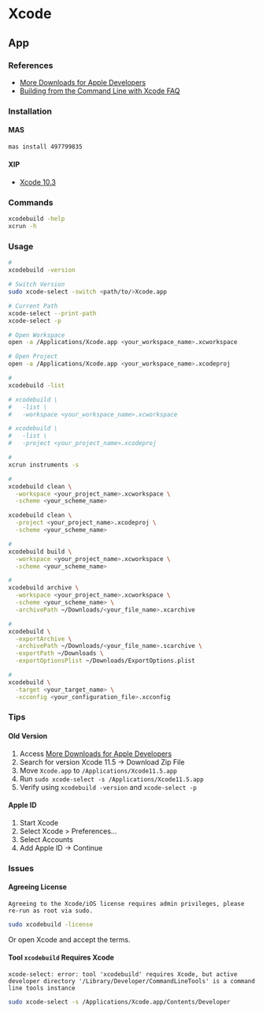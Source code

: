 # Xcode

<!--
https://medium.com/@marksiu/how-to-build-ios-project-with-command-82f20fda5ec5

https://blog.process-one.net/using-a-local-development-trusted-ca-on-macos/
-->

## App

### References

- [More Downloads for Apple Developers](https://developer.apple.com/download/more/?name=Xcode)
- [Building from the Command Line with Xcode FAQ](https://developer.apple.com/library/archive/technotes/tn2339/_index.html)

### Installation

#### MAS

```sh
mas install 497799835
```

#### XIP

- [Xcode 10.3](https://developer.apple.com/services-account/download?path=/Developer_Tools/Xcode_10.3/Xcode_10.3.xip)

### Commands

```sh
xcodebuild -help
xcrun -h
```

### Usage

```sh
#
xcodebuild -version

# Switch Version
sudo xcode-select -switch <path/to/>Xcode.app

# Current Path
xcode-select --print-path
xcode-select -p

# Open Workspace
open -a /Applications/Xcode.app <your_workspace_name>.xcworkspace

# Open Project
open -a /Applications/Xcode.app <your_workspace_name>.xcodeproj

#
xcodebuild -list

# xcodebuild \
#   -list \
#   -workspace <your_workspace_name>.xcworkspace

# xcodebuild \
#   -list \
#   -project <your_project_name>.xcodeproj

#
xcrun instruments -s

#
xcodebuild clean \
  -workspace <your_project_name>.xcworkspace \
  -scheme <your_scheme_name>

xcodebuild clean \
  -project <your_project_name>.xcodeproj \
  -scheme <your_scheme_name>

#
xcodebuild build \
  -workspace <your_project_name>.xcworkspace \
  -scheme <your_scheme_name>

#
xcodebuild archive \
  -workspace <your_project_name>.xcworkspace \
  -scheme <your_scheme_name> \
  -archivePath ~/Downloads/<your_file_name>.xcarchive

#
xcodebuild \
  -exportArchive \
  -archivePath ~/Downloads/<your_file_name>.scarchive \
  -exportPath ~/Downloads \
  -exportOptionsPlist ~/Downloads/ExportOptions.plist

#
xcodebuild \
  -target <your_target_name> \
  -xcconfig <your_configuration_file>.xcconfig
```

### Tips

#### Old Version

1. Access [More Downloads for Apple Developers](https://developer.apple.com/download/more/)
2. Search for version Xcode 11.5 -> Download Zip File
3. Move `Xcode.app` to `/Applications/Xcode11.5.app`
4. Run `sudo xcode-select -s /Applications/Xcode11.5.app`
5. Verify using `xcodebuild -version` and `xcode-select -p`

#### Apple ID

1. Start Xcode
2. Select Xcode > Preferences...
3. Select Accounts
3. Add Apple ID -> Continue

<!-- ####

https://stackoverflow.com/questions/3648764/editing-the-iphone-simulator-hosts-file -->

<!-- ####

1. Open Keychain Access
2. Select Keychain Access -> Certificate Assistant -> Request a Certificate From a Certificate Authority...
3.

https://ioscodesigning.com/generating-code-signing-files/ -->

<!-- #### iOS Development Certificate

```sh
open ios/Runner.xcworkspace
``` -->

### Issues

#### Agreeing License

```log
Agreeing to the Xcode/iOS license requires admin privileges, please re-run as root via sudo.
```

```sh
sudo xcodebuild -license
```

Or open Xcode and accept the terms.

#### Tool `xcodebuild` Requires Xcode

```log
xcode-select: error: tool 'xcodebuild' requires Xcode, but active developer directory '/Library/Developer/CommandLineTools' is a command line tools instance
```

```sh
sudo xcode-select -s /Applications/Xcode.app/Contents/Developer
```

<!-- ####

```log
error: No profiles for 'xxx.xxx.xxx.xxx.xxx' were found: Xcode couldn't find any iOS App Development provisioning profiles matching 'xxx.xxx.xxx.xxx.xxx'. Automatic signing is disabled and unable to generate a profile. To enable automatic signing, pass -allowProvisioningUpdates to xcodebuild. (in target 'xxx-xxx-xxx')
```

TODO -->
